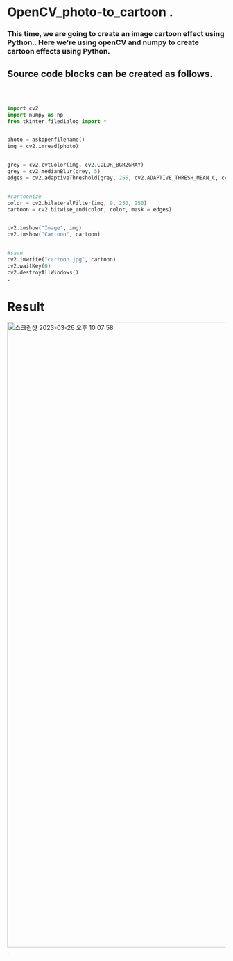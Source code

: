  
 
# OpenCV_photo-to_cartoon   .   
    
     
  
 ### This time, we are going to create an image cartoon effect using Python.. Here we're using openCV and numpy to create cartoon effects using  Python.
 

## Source code blocks can be created as follows.  
  
  
 
~~~python   

 

import cv2
import numpy as np
from tkinter.filedialog import *


photo = askopenfilename()
img = cv2.imread(photo)  


grey = cv2.cvtColor(img, cv2.COLOR_BGR2GRAY)
grey = cv2.medianBlur(grey, 5)
edges = cv2.adaptiveThreshold(grey, 255, cv2.ADAPTIVE_THRESH_MEAN_C, cv2.THRESH_BINARY, 9, 9)


#cartoonize
color = cv2.bilateralFilter(img, 9, 250, 250)
cartoon = cv2.bitwise_and(color, color, mask = edges)


cv2.imshow("Image", img)
cv2.imshow("Cartoon", cartoon)


#save
cv2.imwrite("cartoon.jpg", cartoon)
cv2.waitKey(0)
cv2.destroyAllWindows()
.

~~~


# Result

<img width="1440" alt="스크린샷 2023-03-26 오후 10 07 58" src="https://user-images.githubusercontent.com/119654152/227978790-40f1b46b-4dad-4a29-b5a3-32e8e57e4e58.png">
. 


